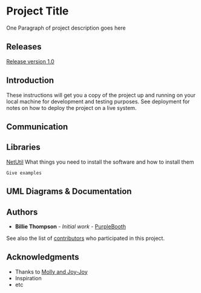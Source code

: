 # Project Title

One Paragraph of project description goes here

## Releases 
[Release version 1.0](somelink)

## Introduction

These instructions will get you a copy of the project up and running on your local machine for development and testing purposes. See deployment for notes on how to deploy the project on a live system.

## Communication

## Libraries

[NetUtil](https://www.sciss.de/netutil/doc/api/index.html)
What things you need to install the software and how to install them

```
Give examples
```

## UML Diagrams & Documentation



## Authors

* **Billie Thompson** - *Initial work* - [PurpleBooth](https://github.com/PurpleBooth)

See also the list of [contributors](https://github.com/your/project/contributors) who participated in this project.


## Acknowledgments

* Thanks to [Molly and Joy-Joy](https://www.goatslive.com/)
* Inspiration
* etc
